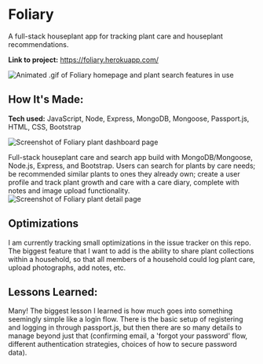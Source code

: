 # Foliary
A full-stack houseplant app for tracking plant care and houseplant recommendations.

**Link to project:** https://foliary.herokuapp.com/

![Animated .gif of Foliary homepage and plant search features in use](https://user-images.githubusercontent.com/96848086/184700355-05bb8887-5441-4a24-9846-132bdae690ac.gif)

## How It's Made:

**Tech used:** JavaScript, Node, Express, MongoDB, Mongoose, Passport.js, HTML, CSS, Bootstrap

![Screenshot of Foliary plant dashboard page](https://user-images.githubusercontent.com/96848086/184702875-fe88aa84-441d-480f-8b42-759e01427033.png)



Full-stack houseplant care and search app build with MongoDB/Mongoose, Node.js, Express, and Bootstrap. Users can search for plants by care needs; be recommended similar plants to ones they already own; create a user profile and track plant growth and care with a care diary, complete with notes and image upload functionality.
![Screenshot of Foliary plant detail page](https://user-images.githubusercontent.com/96848086/184702852-ac29dde9-0c6d-49a3-ae42-e039e5f11db5.png)

## Optimizations

I am currently tracking small optimizations in the issue tracker on this repo. The biggest feature that I want to add is the ability to share plant collections within a household, so that all members of a household could log plant care, upload photographs, add notes, etc. 

## Lessons Learned:

Many! The biggest lesson I learned is how much goes into something seemingly simple like a login flow. There is the basic setup of registering and logging in through passport.js, but then there are so many details to manage beyond just that (confirming email, a 'forgot your password' flow, different authentication strategies, choices of how to secure password data). 


